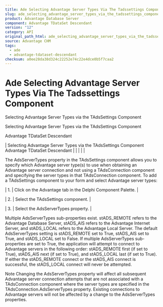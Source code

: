 ```yaml
---
title: Ade Selecting Advantage Server Types Via The Tadssettings Component
slug: ade_selecting_advantage_server_types_via_the_tadssettings_component
product: Advantage Database Server
component: Advantage TDataSet Descendant
version: "12"
category: API
original_path_html: ade_selecting_advantage_server_types_via_the_tadssettings_component.htm
source: Advantage CHM
tags:
  - ade
  - advantage-tdataset-descendant
checksum: a0ee28da38d324c22252e74c22e4dce0b5f7caa2
---
```


# Ade Selecting Advantage Server Types Via The Tadssettings Component

Selecting Advantage Server Types via the TAdsSettings Component

Selecting Advantage Server Types via the TAdsSettings Component

Advantage TDataSet Descendant

| Selecting Advantage Server Types via the TAdsSettings Component  Advantage TDataSet Descendant |  |  |  |  |

The AdsServerTypes property in the TAdsSettings component allows you to specify which Advantage server type(s) to use when obtaining an Advantage server connection and not using a TAdsConnection component and specifying the server types in that TAdsConnection component. To add a TAdsSettings component to your form and select Advantage server types:

| 1. | Click on the Advantage tab in the Delphi Component Palette. |

| 2. | Select the TAdsSettings component. |

| 3. | Select the AdsServerTypes property. |

Multiple AdsServerTypes sub-properties exist. stADS\_REMOTE refers to the Advantage Database Server, stADS\_AIS refers to the Advantage Internet Server, and stADS\_LOCAL refers to the Advantage Local Server. The default AdsServerTypes setting is stADS\_REMOTE set to True, stADS\_AIS set to True, and stADS\_LOCAL set to False. If multiple AdsServerTypes sub-properties are set to True, the application will attempt to connect to Advantage servers in the following order: stADS\_REMOTE first (if set to True), stADS\_AIS next (if set to True), and stADS\_LOCAL last (if set to True). If either the stADS\_REMOTE connect or the stADS\_AIS connect is successful, the stADS\_LOCAL connect will never be attempted.

Note Changing the AdsServerTypes property will affect all subsequent Advantage server connection attempts that are not associated with a TAdsConnection component where the server types are specified in the TAdsConnection.AdsServerTypes property. Existing connections to Advantage servers will not be affected by a change to the AdsServerTypes properties.

